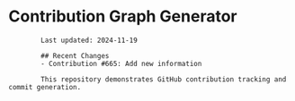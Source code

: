 # Contribution Graph Generator
            
            Last updated: 2024-11-19
            
            ## Recent Changes
            - Contribution #665: Add new information
            
            This repository demonstrates GitHub contribution tracking and commit generation.
        